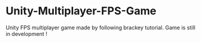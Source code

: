# Unity-Multiplayer-FPS-Game
Unity FPS multiplayer game made by following brackey tutorial.  Game is still in development !
